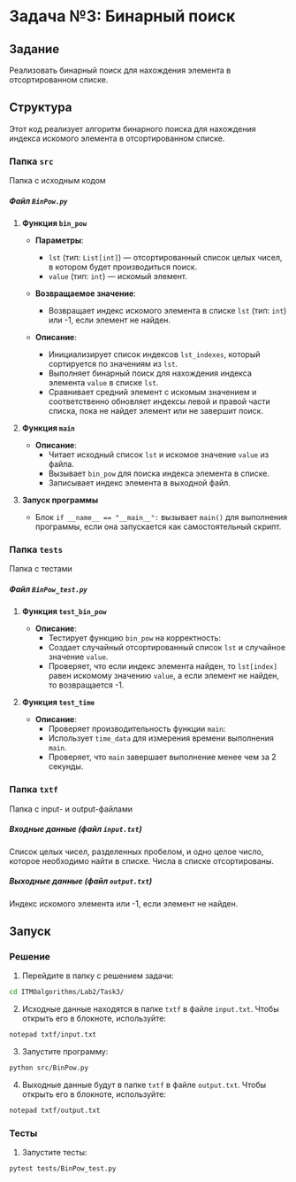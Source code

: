 # Задача №3: Бинарный поиск

## Задание
Реализовать бинарный поиск для нахождения элемента в отсортированном списке.

## Структура
Этот код реализует алгоритм бинарного поиска для нахождения индекса искомого элемента в отсортированном списке.

### Папка `src`
Папка с исходным кодом

##### Файл `BinPow.py`

1. **Функция `bin_pow`**

   - **Параметры**:
     - `lst` (тип: `List[int]`) — отсортированный список целых чисел, в котором будет производиться поиск.
     - `value` (тип: `int`) — искомый элемент.

   - **Возвращаемое значение**:
     - Возвращает индекс искомого элемента в списке `lst` (тип: `int`) или -1, если элемент не найден.

   - **Описание**:
     - Инициализирует список индексов `lst_indexes`, который сортируется по значениям из `lst`.
     - Выполняет бинарный поиск для нахождения индекса элемента `value` в списке `lst`.
     - Сравнивает средний элемент с искомым значением и соответственно обновляет индексы левой и правой части списка, пока не найдет элемент или не завершит поиск.

2. **Функция `main`**

   - **Описание**:
     - Читает исходный список `lst` и искомое значение `value` из файла.
     - Вызывает `bin_pow` для поиска индекса элемента в списке.
     - Записывает индекс элемента в выходной файл.

3. **Запуск программы**
   - Блок `if __name__ == "__main__":` вызывает `main()` для выполнения программы, если она запускается как самостоятельный скрипт.

### Папка `tests`
Папка с тестами

##### Файл `BinPow_test.py`

1. **Функция `test_bin_pow`**

   - **Описание**:
     - Тестирует функцию `bin_pow` на корректность:
     - Создает случайный отсортированный список `lst` и случайное значение `value`.
     - Проверяет, что если индекс элемента найден, то `lst[index]` равен искомому значению `value`, а если элемент не найден, то возвращается -1.

2. **Функция `test_time`**

   - **Описание**:
     - Проверяет производительность функции `main`:
     - Использует `time_data` для измерения времени выполнения `main`.
     - Проверяет, что `main` завершает выполнение менее чем за 2 секунды.

### Папка `txtf`
Папка с input- и output-файлами

##### Входные данные (файл `input.txt`)
Список целых чисел, разделенных пробелом, и одно целое число, которое необходимо найти в списке. Числа в списке отсортированы.

##### Выходные данные (файл `output.txt`)
Индекс искомого элемента или -1, если элемент не найден.

## Запуск

### Решение
1. Перейдите в папку с решением задачи:
```bash
cd ITMOalgorithms/Lab2/Task3/
```
2. Исходные данные находятся в папке `txtf` в файле `input.txt`. Чтобы открыть его в блокноте, используйте:
```bash
notepad txtf/input.txt
```
3. Запустите программу:
```bash
python src/BinPow.py
```
4. Выходные данные будут в папке `txtf` в файле `output.txt`. Чтобы открыть его в блокноте, используйте:
```bash
notepad txtf/output.txt
```

### Тесты
1. Запустите тесты:
```bash
pytest tests/BinPow_test.py
```